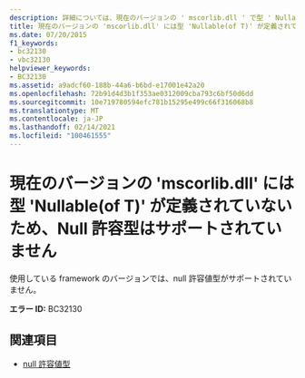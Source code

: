 ```yaml
---
description: 詳細については、現在のバージョンの ' mscorlib.dll ' で型 ' Nullable (of T) ' が定義されていないため、Null 許容型はサポートされていません
title: 現在のバージョンの 'mscorlib.dll' には型 'Nullable(of T)' が定義されていないため、Null 許容型はサポートされていません
ms.date: 07/20/2015
f1_keywords:
- bc32130
- vbc32130
helpviewer_keywords:
- BC32130
ms.assetid: a9adcf60-188b-44a6-b6bd-e17001e42a20
ms.openlocfilehash: 72b91d4d3b1f353ae0312009cba793c6bf50d6dd
ms.sourcegitcommit: 10e719780594efc781b15295e499c66f316068b8
ms.translationtype: MT
ms.contentlocale: ja-JP
ms.lasthandoff: 02/14/2021
ms.locfileid: "100461555"
---
```

# <a name="nullable-types-are-not-supported-because-the-current-version-of-mscorlibdll-does-not-define-the-type-nullableof-t"></a>現在のバージョンの 'mscorlib.dll' には型 'Nullable(of T)' が定義されていないため、Null 許容型はサポートされていません

使用している framework のバージョンでは、null 許容値型がサポートされていません。  
  
 **エラー ID:** BC32130  
  
## <a name="see-also"></a>関連項目

- [null 許容値型](../programming-guide/language-features/data-types/nullable-value-types.md)
